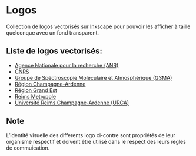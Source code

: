 # Logos

Collection de logos vectorisés sur [Inkscape](https://inkscape.org/) pour pouvoir les afficher à taille quelconque avec un fond transparent.

## Liste de logos vectorisés:
- [Agence Nationale pour la recherche (ANR)](http://www.agence-nationale-recherche.fr/)
- [CNRS](http://www.cnrs.fr/)
- [Groupe de Spéctroscopie Moléculaire et Atmosphérique (GSMA)](http://www.univ-reims.fr/gsma/)
- [Région Champagne-Ardenne](https://www.cr-champagne-ardenne.fr/)
- [Région Grand Est](http://www.alsacechampagneardennelorraine.eu/)
- [Reims Metropole](http://www.reimsmetropole.fr/)
- [Université Reims Champagne-Ardenne (URCA)](http://www.univ-reims.fr/)

## Note
L’identité visuelle des differents logo ci-contre sont propriétés de leur organisme respectif et doivent être utilisé dans le respect des leurs règles de commuication.